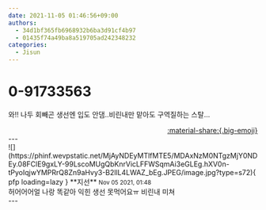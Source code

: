 ```yaml
---
date: 2021-11-05 01:46:56+09:00
authors:
  - 34d1bf365fb6968932b6ba3d91cf4b97
  - 01435f74a49ba8a519705ad242348232
categories:
  - Jisun
---
```


# 0-91733563

<div class="post-container" markdown="1">
<div class="content-container md-sidebar__scrollwrap" markdown="1">

와!! 나두 회빼곤 생선엔 입도 안댐..비린내만 맡아도 구역질하는 스탈...

</div>
</div>

<div style="text-align: right;" markdown="1">
<a href="https://weverse.io/fromis9/fanpost/0-91733563" style="text-align: right;">:material-share:{.big-emoji}</a>
</div>
---

<div class="comments-container md-sidebar__scrollwrap" markdown="1">
<div class="comment" markdown="1">
<div class='id-container' markdown="1">
![](https://phinf.wevpstatic.net/MjAyNDEyMTlfMTE5/MDAxNzM0NTgzMjY0NDEy.08FClE9gxLY-99LscoMUgQbKnrVicLFFWSqmAi3eGLEg.hXV0n-tPyoIqjwYMPRrQ8Zn9aHvy3-B2llL4LWAZ_bEg.JPEG/image.jpg?type=s72){ pfp loading=lazy }
**<span class="artist">지선</span>** <small>Nov 05 2021, 01:48</small><br>
</div>
<div class='comment-body' markdown="1">
허어어어얼 나랑 똑같아 익힌 생선 못먹어요ㅠ 비린내 미쳐
</div>
</div>
</div>
---
